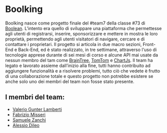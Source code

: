 # Boolking

Boolking nasce come progetto finale del #team7 della classe #73 di [Boolean](https://boolean.careers/). L'intento era quello di sviluppare una piattaforma che permettesse agli utenti di registrarsi, inserire, sponsorizzare e mettere in mostra le loro proprietà, permettendo agli utenti visitatori di navigare, cercare e di contattare i proprietari. Il progetto si articola in due macro sezioni, Front-End e Back-End, ed è stato realizzato, in tre settimane, attraverso l'uso di tecnologie apprese durante di sei mesi di corso e alcune API mai usate da nessun membro del tam come [BrainTree](https://www.braintreepayments.com/), [TomTom](https://developer.tomtom.com/) e [ChartJs](https://www.chartjs.org/). Il team ha legato e lavorato assieme dall’inizio alla fine, tutti hanno contribuito ad aggiungere funzionalità e a risolvere problemi, tutto ciò che vedete è frutto di una collaborazione totale e questo progetto non potrebbe esistere se anche solo uno dei membri del team non fosse stato presente.

## I membri del team:

-   [Valerio Gunter Lamberti](https://github.com/reistence)
-   [Fabrizio Misseri](https://github.com/FabrizioMisseri)
-   [Samuele Zanchi](https://github.com/ImBlindForU)
-   [Alessio Dileo](https://github.com/BetterCallAle)

